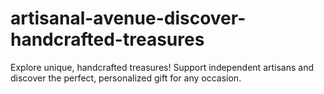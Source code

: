 # artisanal-avenue-discover-handcrafted-treasures
Explore unique, handcrafted treasures! Support independent artisans and discover the perfect, personalized gift for any occasion.
